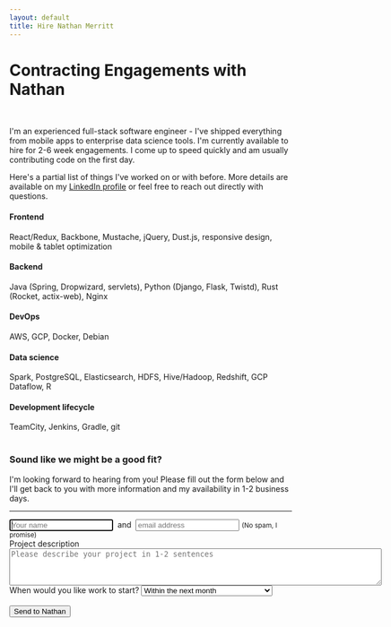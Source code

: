 ```yaml
---
layout: default
title: Hire Nathan Merritt
---
```


<h1 class="text-center">Contracting Engagements with Nathan</h1>
<br>

I'm an experienced full-stack software engineer - I've shipped everything from
mobile apps to enterprise data science tools. I'm currently available to hire
for 2-6 week engagements. I come up to speed quickly and am usually contributing
code on the first day.

Here's a partial list of things I've worked on or with before. More details are
available on my [LinkedIn profile](https://www.linkedin.com/in/gnmerritt/) or feel
free to reach out directly with questions.

<div class="text-center">
  <h4>Frontend</h4>
  React/Redux, Backbone, Mustache, jQuery, Dust.js, responsive design, mobile & tablet optimization

  <h4>Backend</h4>
  Java (Spring, Dropwizard, servlets), Python (Django, Flask, Twistd), Rust (Rocket, actix-web), Nginx

  <h4>DevOps</h4>
  AWS, GCP, Docker, Debian

  <h4>Data science</h4>
  Spark, PostgreSQL, Elasticsearch, HDFS, Hive/Hadoop, Redshift, GCP Dataflow, R

  <h4>Development lifecycle</h4>
  TeamCity, Jenkins, Gradle, git
</div>

<br>

<h3 class="text-center">Sound like we might be a good fit?</h3>

I'm looking forward to hearing from you! Please fill out the form below and I'll
get back to you with more information and my availability in 1-2 business days.

<hr/>

<form id="inquiryForm">
  <div class="form-group form-inline">
    <input name="name" class="form-control" type="text" placeholder="Your name" autofocus required />
    <span>&nbsp;and&nbsp;</span>
    <input name="email" class="form-control" type="email" placeholder="email address" required />
    <small class="form-text text-muted">(No spam, I promise)</small>
  </div>

  <div class="form-group">
    <label for="description">Project description</label>
    <textarea rows="4" cols="80" class="desc form-control" name="description" required placeholder="Please describe your project in 1-2 sentences"></textarea>
  </div>

  <div class="form-group">
    <label for="">When would you like work to start?</label>
    <select name="start_date" class="form-control" required>
      <option value="0">As soon as possible</option>
      <option value="14">Within the next two weeks</option>
      <option value="30" selected="selected">Within the next month</option>
      <option value="60">Any time in the next several months</option>
    </select>
  </div>

  <div>
    <span id="message" />
  </div>  

  <br/>
  <div class="text-right">
    <button type="submit" class="btn btn-primary" id="submit">Send to Nathan</button>    
  </div>

  <div class="progress d-none">
    <div class="progress-bar progress-bar-striped progress-bar-animated" role="progressbar" aria-valuenow="75" aria-valuemin="0" aria-valuemax="100" style="width:100%"></div>
  </div>
</form>

<script type="text/javascript" src="/js/contracting.js"></script>
